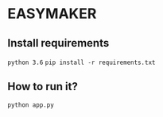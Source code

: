 
# EASYMAKER

## Install requirements

`python 3.6`
`pip install -r requirements.txt`

## How to run it?

`python app.py`